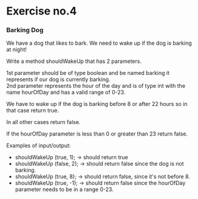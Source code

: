 # Exercise no.4
### Barking Dog

We have a dog that likes to bark. We need to wake up if the dog is barking at night! 

Write a method shouldWakeUp that has 2 parameters.

1st parameter should be of type boolean and be named barking it represents if our dog is currently barking.  
2nd parameter represents the hour of the day and is of type int with the name hourOfDay and has a valid range of 0-23.

We have to wake up if the dog is barking before 8 or after 22 hours so in that case return true.

In all other cases return false.

If the hourOfDay parameter is less than 0 or greater than 23 return false. 

Examples of input/output:
- shouldWakeUp (true, 1); → should return true
- shouldWakeUp (false, 2); → should return false since the dog is not barking.
- shouldWakeUp (true, 8); → should return false, since it's not before 8. 
- shouldWakeUp (true, -1); → should return false since the hourOfDay parameter needs to be in a range 0-23.

